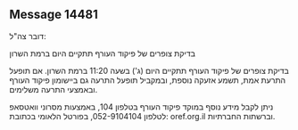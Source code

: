 ## Message 14481

דובר צה"ל:

בדיקת צופרים של פיקוד העורף תתקיים היום ברמת השרון 

בדיקת צופרים של פיקוד העורף תתקיים היום (ג') בשעה 11:20 ברמת השרון.
אם תופעל התרעת אמת, תשמע אזעקה נוספת, ובמקביל תופעל התרעה גם ביישומון פיקוד העורף ובאמצעי התרעה משלימים.

ניתן לקבל מידע נוסף במוקד פיקוד העורף בטלפון 104, באמצעות מסרוני וואטסאפ לטלפון 052-9104104, בפורטל הלאומי בכתובת: oref.org.il וברשתות החברתיות.

